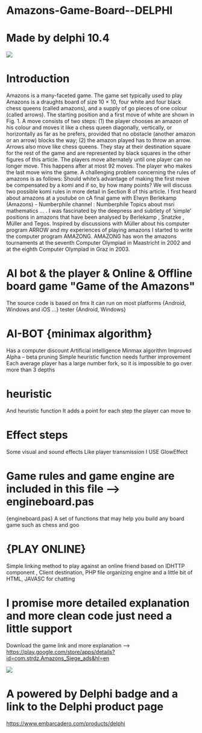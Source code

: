 # Amazons-Game-Board--DELPHI

# Made by delphi 10.4

![](https://github.com/okbach/Amazons-Game-Board---DELPHI/blob/main/assets/Untitled-500--1024.png?raw=true)

# Introduction
Amazons is a many-faceted game. The game set typically used to play Amazons is a draughts board of size 10 × 10, four white and four black chess queens (called amazons), and a supply of go pieces of one colour (called arrows). The starting position and a first move of white are shown in Fig. 1. A move consists of two steps: (1) the player chooses an amazon of his colour and moves it like a chess queen diagonally, vertically, or horizontally as far as he prefers, provided that no obstacle (another amazon or an arrow) blocks the way; (2) the amazon played has to throw an arrow. Arrows also move like chess queens. They stay at their destination square for the rest of the game and are represented by black squares in the other figures of this article. The players move alternately until one player can no longer move. This happens after at most 92 moves. The player who makes the last move wins the game. A challenging problem concerning the rules of amazons is as follows: Should white’s advantage of making the first move be compensated by a komi and if so, by how many points? We will discuss two possible komi rules in more detail in Section 8 of this article. I first heard about amazons at a youtube on cA final game with Elwyn Berlekamp (Amazons) - Numberphile
channel : Numberphile Topics about msri mathematics ...
. I was fascinated by the deepness and subtlety of ‘simple’ positions in amazons that have been analysed by Berlekamp , Snatzke , Müller and Tegos. Inspired by discussions with Müller about his computer program ARROW and my experiences of playing amazons I started to write the computer program AMAZONG. AMAZONG has won the amazons tournaments at the seventh Computer Olympiad in Maastricht in 2002 and at the eighth Computer Olympiad in Graz in 2003.


# AI bot &amp; the player &amp; Online &amp; Offline board game "Game of the Amazons" 

The source code is based on fmx
It can run on most platforms {Android, Windows and iOS  ...}
tester {Android, Windows} 

# AI-BOT {minimax algorithm}
Has a computer discount
Artificial intelligence
Minmax algorithm
Improved Alpha – beta pruning
Simple heuristic function needs further improvement
Each average player has a large number fork, so it is impossible to go over more than 3 depths

# heuristic
And heuristic function
It adds a point for each step the player can move to

# Effect steps
Some visual and sound effects Like player transmission I USE GlowEffect 

# Game rules and game engine are included in this file --> engineboard.pas
{engineboard.pas}
A set of functions that may help you build any board game such as chess and goo

# {PLAY ONLINE} 
Simple linking method to play against an online friend based on IDHTTP component
, Client destination, PHP file organizing engine and a little bit of HTML, JAVASC for chatting


# I promise more detailed explanation and more clean code just need a little support

Download the game link and more explanation --> https://play.google.com/store/apps/details?id=com.strdz.Amazons_Siege_ads&hl=en


![](https://github.com/okbach/Amazons-Game-Board---DELPHI/blob/main/assets/Embarcadero%20Delphi%20213px.png)
# A powered by Delphi badge and a link to the Delphi product page 
https://www.embarcadero.com/products/delphi
